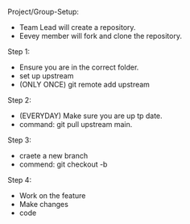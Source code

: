 Project/Group-Setup:
  - Team Lead will create a repository. 
  - Eevey member will fork and clone the repository.  


Step 1:
  - Ensure you are in the correct folder.
  - set up upstream 
  - (ONLY ONCE) git remote add upstream 
     <!-- <url of upstream> -->


Step 2:
   - (EVERYDAY) Make sure you are up tp date.
   - command: git pull upstream main.
   
Step 3:
 - craete a new branch 
 - commend: git checkout -b 
 <!-- <your branch name> -->



Step 4:
  - Work on the feature 
  - Make changes
  - code